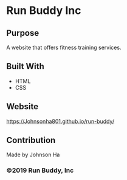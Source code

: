 # Run Buddy Inc

## Purpose
A website that offers fitness training services. 

## Built With
* HTML
* CSS

## Website
https://Johnsonha801.github.io/run-buddy/

## Contribution
Made by Johnson Ha

### ©️2019 Run Buddy, Inc 


